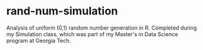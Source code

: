 # rand-num-simulation
Analysis of uniform (0,1) random number generation in R. Completed during my Simulation class, which was part of my Master's in Data Science program at Georgia Tech.
